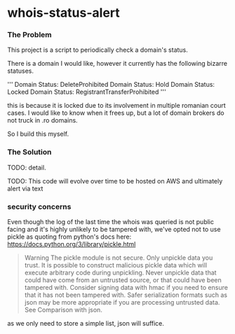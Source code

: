 # whois-status-alert

### The Problem

This project is a script to periodically check a domain's status. 

There is a domain I would like, however it currently has the following bizarre statuses. 

'''
  Domain Status: DeleteProhibited
  Domain Status: Hold
  Domain Status: Locked
  Domain Status: RegistrantTransferProhibited
'''

this is because it is locked due to its involvement in multiple romanian court cases. 
I would like to know when it frees up, but a lot of domain brokers do not truck in .ro domains.

So I build this myself.

### The Solution

TODO: detail. 

TODO: This code will evolve over time to be hosted on AWS and ultimately alert via text

### security concerns

Even though the log of the last time the whois was queried is not public facing and it's highly unlikely to be tampered with, we've opted not to use pickle as quoting from python's docs here: https://docs.python.org/3/library/pickle.html

> Warning
> The pickle module is not secure. Only unpickle data you trust.
> It is possible to construct malicious pickle data which will execute arbitrary code during unpickling. Never unpickle data that could have come from an untrusted  source, or that could have been tampered with.
> Consider signing data with hmac if you need to ensure that it has not been tampered with.
> Safer serialization formats such as json may be more appropriate if you are processing untrusted data. See Comparison with json.

as we only need to store a simple list, json will suffice. 